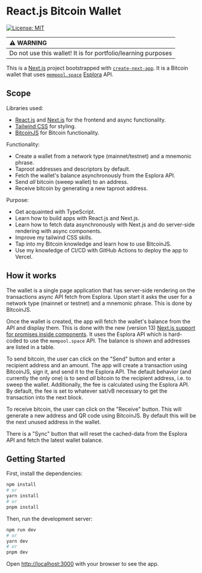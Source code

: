 # React.js Bitcoin Wallet

[![License: MIT](https://img.shields.io/badge/License-MIT-yellow.svg)](https://opensource.org/licenses/MIT)

| :warning: WARNING                                             |
| :------------------------------------------------------------ |
| Do not use this wallet! It is for portfolio/learning purposes |

This is a [Next.js](https://nextjs.org/) project bootstrapped with
[`create-next-app`](https://github.com/vercel/next.js/tree/canary/packages/create-next-app).
It is a Bitcoin wallet that uses [`mempool.space`](https://mempool.space/)
[Esplora](https://github.com/Blockstream/esplora/blob/master/API.md) API.

## Scope

Libraries used:

- [React.js](https://react.dev/) and [Next.js](https://nextjs.org/) for the
  frontend and async functionality.
- [Tailwind CSS](https://tailwindcss.com/) for styling.
- [BitcoinJS](https://github.com/bitcoinjs) for Bitcoin
  functionality.

Functionality:

- Create a wallet from a network type (mainnet/testnet) and a mnemonic phrase.
- Taproot addresses and descriptors by default.
- Fetch the wallet's balance asynchronously from the Esplora API.
- Send _all_ bitcoin (sweep wallet) to an address.
- Receive bitcoin by generating a new taproot address.

Purpose:

- Get acquainted with TypeScript.
- Learn how to build apps with React.js and Next.js.
- Learn how to fetch data asynchronously with Next.js
  and do server-side rendering with async components.
- Improve my tailwind CSS skills.
- Tap into my Bitcoin knowledge and learn how to use BitcoinJS.
- Use my knowledge of CI/CD with GitHub Actions to deploy the app to Vercel.

## How it works

The wallet is a single page application that has server-side rendering
on the transactions async API fetch from Esplora.
Upon start it asks the user for a network type (mainnet or testnet)
and a mnemonic phrase.
This is done by BitcoinJS.

<!-- TODO: insert screenshot -->

Once the wallet is created, the app will fetch the wallet's balance
from the API and display them.
This is done with the new (version 13) [Next.js support for promises inside components](https://nextjs.org/blog/next-13#data-fetching).
It uses the Esplora API which is hard-coded to use the `mempool.space` API.
The balance is shown and addresses are listed in a table.

<!-- TODO: insert screenshot -->
<!-- TODO: insert screenshot -->

To send bitcoin, the user can click on the "Send" button and
enter a recipient address and an amount.
The app will create a transaction using BitcoinJS, sign it,
and send it to the Esplora API.
The default behavior (and currently the only one)
is to send _all_ bitcoin to the recipient address,
i.e. to sweep the wallet.
Additionally, the fee is calculated using the Esplora API.
By default,
the fee is set to whatever sat/vB necessary
to get the transaction into the next block.

<!-- TODO: insert screenshot -->

To receive bitcoin, the user can click on the "Receive" button.
This will generate a new address and QR code using BitcoinJS.
By default this will be the next unused address in the wallet.

<!-- TODO: insert screenshot -->

There is a "Sync" button that will reset the cached-data from
the Esplora API and fetch the latest wallet balance.

<!-- TODO: insert screenshot -->

## Getting Started

First, install the dependencies:

```bash
npm install
# or
yarn install
# or
pnpm install
```

Then, run the development server:

```bash
npm run dev
# or
yarn dev
# or
pnpm dev
```

Open [http://localhost:3000](http://localhost:3000) with your browser to see the app.
